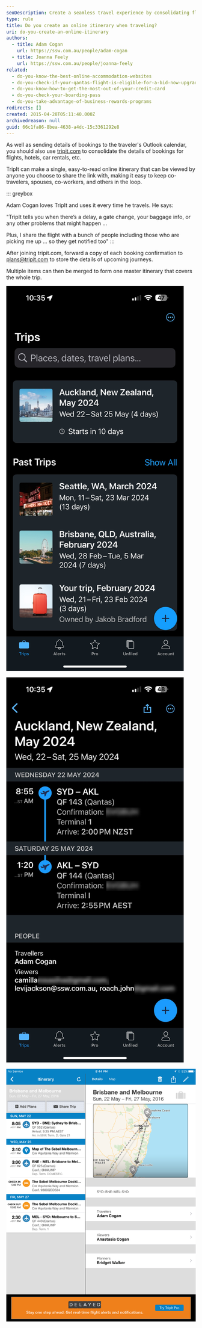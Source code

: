 ```yaml
---
seoDescription: Create a seamless travel experience by consolidating flight, hotel, and car rental bookings into a single online itinerary with TripIt.
type: rule
title: Do you create an online itinerary when traveling?
uri: do-you-create-an-online-itinerary
authors:
  - title: Adam Cogan
    url: https://ssw.com.au/people/adam-cogan
  - title: Joanna Feely
    url: https://ssw.com.au/people/joanna-feely
related:
  - do-you-know-the-best-online-accommodation-websites
  - do-you-check-if-your-qantas-flight-is-eligible-for-a-bid-now-upgrade
  - do-you-know-how-to-get-the-most-out-of-your-credit-card
  - do-you-check-your-boarding-pass
  - do-you-take-advantage-of-business-rewards-programs
redirects: []
created: 2015-04-28T05:11:40.000Z
archivedreason: null
guid: 66c1fa86-8bea-4638-a4dc-15c3361292e8
---
```


As well as sending details of bookings to the traveler's Outlook calendar, you should also use [tripit.com](https://www.tripit.com) to consolidate the details of bookings for flights, hotels, car rentals, etc.

TripIt can make a single, easy-to-read online itinerary that can be viewed by anyone you choose to share the link with, making it easy to keep co-travelers, spouses, co-workers, and others in the loop.

::: greybox

Adam Cogan loves TripIt and uses it every time he travels. He says:

"TripIt tells you when there’s a delay, a gate change, your baggage info, or any other problems that might happen ...

Plus, I share the flight with a bunch of people including those who are picking me up … so they get notified too"
:::

<!--endintro-->

After joining tripit.com, forward a copy of each booking confirmation to [plans@tripit.com](mailto:plans@tripit.com) to store the details of upcoming journeys.

Multiple items can then be merged to form one master itinerary that covers the whole trip.

![Figure: ✅ Good Example from the TripIt mobile app - it's so easy to see your upcoming trips and share them with others](tripit2.jpg)

![Figure: ✅ Good Example from the TripIt mobile app - an itinerary shared with fellow travellers so the alerts are seen by everyone](tripit1.jpg)

![ Figure: ✅Good Example: A TripIt itinerary example with accomodation and flights](tripitimage.png)
